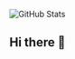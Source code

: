 ![GitHub Stats](https://github-readme-stats.vercel.app/api?username=SemdiankinaHalyna&show_icons=true&theme=dark)
## Hi there 👋

<!--
**SemdiankinaHalyna/SemdiankinaHalyna** is a ✨ _special_ ✨ repository because its `README.md` (this file) appears on your GitHub profile.

Here are some ideas to get you started:

- 🔭 I’m currently working on ...
- 🌱 I’m currently learning ...
- 👯 I’m looking to collaborate on ...
- 🤔 I’m looking for help with ...
- 💬 Ask me about ...
- 📫 How to reach me: ...
- 😄 Pronouns: ...
- ⚡ Fun fact: ...
-->

